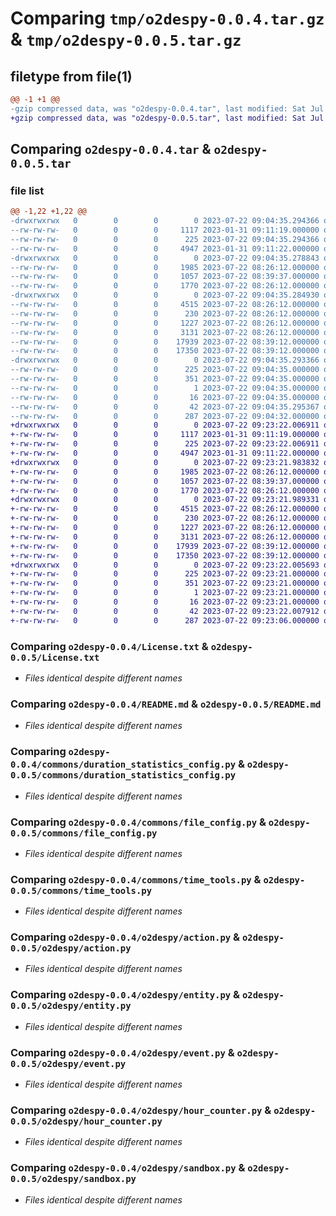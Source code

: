 # Comparing `tmp/o2despy-0.0.4.tar.gz` & `tmp/o2despy-0.0.5.tar.gz`

## filetype from file(1)

```diff
@@ -1 +1 @@
-gzip compressed data, was "o2despy-0.0.4.tar", last modified: Sat Jul 22 09:04:35 2023, max compression
+gzip compressed data, was "o2despy-0.0.5.tar", last modified: Sat Jul 22 09:23:22 2023, max compression
```

## Comparing `o2despy-0.0.4.tar` & `o2despy-0.0.5.tar`

### file list

```diff
@@ -1,22 +1,22 @@
-drwxrwxrwx   0        0        0        0 2023-07-22 09:04:35.294366 o2despy-0.0.4/
--rw-rw-rw-   0        0        0     1117 2023-01-31 09:11:19.000000 o2despy-0.0.4/License.txt
--rw-rw-rw-   0        0        0      225 2023-07-22 09:04:35.294366 o2despy-0.0.4/PKG-INFO
--rw-rw-rw-   0        0        0     4947 2023-01-31 09:11:22.000000 o2despy-0.0.4/README.md
-drwxrwxrwx   0        0        0        0 2023-07-22 09:04:35.278843 o2despy-0.0.4/commons/
--rw-rw-rw-   0        0        0     1985 2023-07-22 08:26:12.000000 o2despy-0.0.4/commons/duration_statistics_config.py
--rw-rw-rw-   0        0        0     1057 2023-07-22 08:39:37.000000 o2despy-0.0.4/commons/file_config.py
--rw-rw-rw-   0        0        0     1770 2023-07-22 08:26:12.000000 o2despy-0.0.4/commons/time_tools.py
-drwxrwxrwx   0        0        0        0 2023-07-22 09:04:35.284930 o2despy-0.0.4/o2despy/
--rw-rw-rw-   0        0        0     4515 2023-07-22 08:26:12.000000 o2despy-0.0.4/o2despy/action.py
--rw-rw-rw-   0        0        0      230 2023-07-22 08:26:12.000000 o2despy-0.0.4/o2despy/assets.py
--rw-rw-rw-   0        0        0     1227 2023-07-22 08:26:12.000000 o2despy-0.0.4/o2despy/entity.py
--rw-rw-rw-   0        0        0     3131 2023-07-22 08:26:12.000000 o2despy-0.0.4/o2despy/event.py
--rw-rw-rw-   0        0        0    17939 2023-07-22 08:39:12.000000 o2despy-0.0.4/o2despy/hour_counter.py
--rw-rw-rw-   0        0        0    17350 2023-07-22 08:39:12.000000 o2despy-0.0.4/o2despy/sandbox.py
-drwxrwxrwx   0        0        0        0 2023-07-22 09:04:35.293366 o2despy-0.0.4/o2despy.egg-info/
--rw-rw-rw-   0        0        0      225 2023-07-22 09:04:35.000000 o2despy-0.0.4/o2despy.egg-info/PKG-INFO
--rw-rw-rw-   0        0        0      351 2023-07-22 09:04:35.000000 o2despy-0.0.4/o2despy.egg-info/SOURCES.txt
--rw-rw-rw-   0        0        0        1 2023-07-22 09:04:35.000000 o2despy-0.0.4/o2despy.egg-info/dependency_links.txt
--rw-rw-rw-   0        0        0       16 2023-07-22 09:04:35.000000 o2despy-0.0.4/o2despy.egg-info/top_level.txt
--rw-rw-rw-   0        0        0       42 2023-07-22 09:04:35.295367 o2despy-0.0.4/setup.cfg
--rw-rw-rw-   0        0        0      287 2023-07-22 09:04:32.000000 o2despy-0.0.4/setup.py
+drwxrwxrwx   0        0        0        0 2023-07-22 09:23:22.006911 o2despy-0.0.5/
+-rw-rw-rw-   0        0        0     1117 2023-01-31 09:11:19.000000 o2despy-0.0.5/License.txt
+-rw-rw-rw-   0        0        0      225 2023-07-22 09:23:22.006911 o2despy-0.0.5/PKG-INFO
+-rw-rw-rw-   0        0        0     4947 2023-01-31 09:11:22.000000 o2despy-0.0.5/README.md
+drwxrwxrwx   0        0        0        0 2023-07-22 09:23:21.983832 o2despy-0.0.5/commons/
+-rw-rw-rw-   0        0        0     1985 2023-07-22 08:26:12.000000 o2despy-0.0.5/commons/duration_statistics_config.py
+-rw-rw-rw-   0        0        0     1057 2023-07-22 08:39:37.000000 o2despy-0.0.5/commons/file_config.py
+-rw-rw-rw-   0        0        0     1770 2023-07-22 08:26:12.000000 o2despy-0.0.5/commons/time_tools.py
+drwxrwxrwx   0        0        0        0 2023-07-22 09:23:21.989331 o2despy-0.0.5/o2despy/
+-rw-rw-rw-   0        0        0     4515 2023-07-22 08:26:12.000000 o2despy-0.0.5/o2despy/action.py
+-rw-rw-rw-   0        0        0      230 2023-07-22 08:26:12.000000 o2despy-0.0.5/o2despy/assets.py
+-rw-rw-rw-   0        0        0     1227 2023-07-22 08:26:12.000000 o2despy-0.0.5/o2despy/entity.py
+-rw-rw-rw-   0        0        0     3131 2023-07-22 08:26:12.000000 o2despy-0.0.5/o2despy/event.py
+-rw-rw-rw-   0        0        0    17939 2023-07-22 08:39:12.000000 o2despy-0.0.5/o2despy/hour_counter.py
+-rw-rw-rw-   0        0        0    17350 2023-07-22 08:39:12.000000 o2despy-0.0.5/o2despy/sandbox.py
+drwxrwxrwx   0        0        0        0 2023-07-22 09:23:22.005693 o2despy-0.0.5/o2despy.egg-info/
+-rw-rw-rw-   0        0        0      225 2023-07-22 09:23:21.000000 o2despy-0.0.5/o2despy.egg-info/PKG-INFO
+-rw-rw-rw-   0        0        0      351 2023-07-22 09:23:21.000000 o2despy-0.0.5/o2despy.egg-info/SOURCES.txt
+-rw-rw-rw-   0        0        0        1 2023-07-22 09:23:21.000000 o2despy-0.0.5/o2despy.egg-info/dependency_links.txt
+-rw-rw-rw-   0        0        0       16 2023-07-22 09:23:21.000000 o2despy-0.0.5/o2despy.egg-info/top_level.txt
+-rw-rw-rw-   0        0        0       42 2023-07-22 09:23:22.007912 o2despy-0.0.5/setup.cfg
+-rw-rw-rw-   0        0        0      287 2023-07-22 09:23:06.000000 o2despy-0.0.5/setup.py
```

### Comparing `o2despy-0.0.4/License.txt` & `o2despy-0.0.5/License.txt`

 * *Files identical despite different names*

### Comparing `o2despy-0.0.4/README.md` & `o2despy-0.0.5/README.md`

 * *Files identical despite different names*

### Comparing `o2despy-0.0.4/commons/duration_statistics_config.py` & `o2despy-0.0.5/commons/duration_statistics_config.py`

 * *Files identical despite different names*

### Comparing `o2despy-0.0.4/commons/file_config.py` & `o2despy-0.0.5/commons/file_config.py`

 * *Files identical despite different names*

### Comparing `o2despy-0.0.4/commons/time_tools.py` & `o2despy-0.0.5/commons/time_tools.py`

 * *Files identical despite different names*

### Comparing `o2despy-0.0.4/o2despy/action.py` & `o2despy-0.0.5/o2despy/action.py`

 * *Files identical despite different names*

### Comparing `o2despy-0.0.4/o2despy/entity.py` & `o2despy-0.0.5/o2despy/entity.py`

 * *Files identical despite different names*

### Comparing `o2despy-0.0.4/o2despy/event.py` & `o2despy-0.0.5/o2despy/event.py`

 * *Files identical despite different names*

### Comparing `o2despy-0.0.4/o2despy/hour_counter.py` & `o2despy-0.0.5/o2despy/hour_counter.py`

 * *Files identical despite different names*

### Comparing `o2despy-0.0.4/o2despy/sandbox.py` & `o2despy-0.0.5/o2despy/sandbox.py`

 * *Files identical despite different names*

